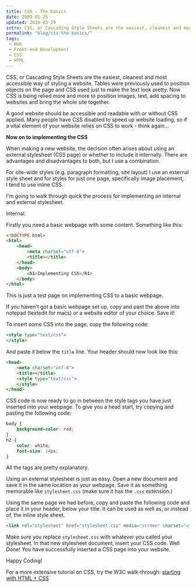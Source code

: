```yaml
---
title: CSS - The basics
date: 2009-01-25
updated: 2016-03-20
intro: CSS, or Cascading Style Sheets are the easiest, cleanest and most accessible way of styling a website. Tables were previously used to position objects on the page and CSS used just to make the text look pretty. Now CSS is being relied more and more to position images, text, add spacing to websites and bring the whole site together.
permalink: "blog/css-the-basics/"
tags:
 - Web
 - Front-end Development
 - CSS
 - HTML
---
```


CSS, or Cascading Style Sheets are the easiest, cleanest and most accessible way of styling a website. Tables were previously used to position objects on the page and CSS used just to make the text look pretty. Now CSS is being relied more and more to position images, text, add spacing to websites and bring the whole site together.

A good website should be accessible and readable with _or_ without CSS applied. Many people have CSS disabled to speed up website loading, so if a vital element of your website relies on CSS to work - think again...

**Now on to implementing the CSS**

When making a new website, the decision often arises about using an external stylesheet (CSS page) or whether to include it internally. There are advantages and disadvantages to both, but I use a combination.

For site-wide styles (e.g. paragraph formatting, site layout) I use an external style sheet and for styles for just one page, specifically image placement, I tend to use inline CSS.

I'm going to walk through quick the process for implementing an internal and external stylesheet.

Internal:

Firstly you need a basic webpage with some content. Something like this:

```html
<!DOCTYPE html>
<html>
	<head>
		<meta charset="utf-8">
		<title></title>
	</head>
	<body>
		<h1>Implementing CSS</h1>
	</body>
</html>
```

This is just a test page on implementing CSS to a basic webpage.

If you haven't got a basic webpage set up, copy and past the above into notepad (textedit for macs) or a website editor of your choice. Save it!

To insert some CSS into the page, copy the following code:

```html
<style type="text/css">
</style>
```

And paste it below the `title` line. Your header should now look like this:

```html
<head>
	<meta charset="utf-8">
	<title></title>
	<style type="text/css">
	</style>
</head>
```

CSS code is now ready to go in between the style tags you have just inserted into your webpage. To give you a head start, try copying and pasting the following code:

```css
body {
	background-color: red;
}
h2 {
	color: white;
	font-size: 14px;
}
```

All the tags are pretty explanatory.

Using an external stylesheet is just as easy. Open a new document and save it in the same location as your webpage. Save it as something memorable like `stylesheet.css` (make sure it has the `.css` extension.)

Using the same page we had before, copy and paste the following code and place it in your header, below your title. It can be used as well as, or instead of, the inline style sheet.

```html
<link rel="stylesheet" href="stylesheet.css" media="screen" charset="utf-8">
```

Make sure you replace `stylesheet.css` with whatever you called your stylesheet. In that new stylesheet document, insert your CSS code. Well Done! You have successfully inserted a CSS page into your website.

Happy Coding!

For a more extensive tutorial on CSS, try the W3C walk-through: [starting with HTML + CSS](http://www.w3.org/Style/Examples/011/firstcss)
